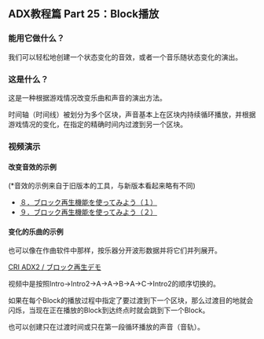 ﻿## ADX教程篇 Part 25：Block播放
### 能用它做什么？
我们可以轻松地创建一个状态变化的音效，或者一个音乐随状态变化的演出。

### 这是什么？
这是一种根据游戏情况改变乐曲和声音的演出方法。

时间轴（时间线）被划分为多个区块，声音基本上在区块内持续循环播放，并根据游戏情况的变化，在指定的精确时间内过渡到另一个区块。

### 视频演示
#### 改变音效的示例
(*音效的示例来自于旧版本的工具，与新版本看起来略有不同)

* <a href="https://www.youtube.com/embed/bPQeYh8waf8" target="_blank">８．ブロック再生機能を使ってみよう（１）</a>
* <a href="https://www.youtube.com/embed/jtLFhoQdRFg" target="_blank">９．ブロック再生機能を使ってみよう（２）</a>

#### 变化的乐曲的示例
也可以像在作曲软件中那样，按乐器分开波形数据并将它们并列展开。

<a href="https://www.youtube.com/embed/gFCLlMWVHYM" target="_blank">CRI ADX2 / ブロック再生デモ</a>

视频中是按照Intro→Intro2→A→A→B→A→C→Intro2的顺序切换的。
    
如果在每个Block的播放过程中指定了要过渡到下一个区块，那么过渡目的地就会闪烁，当现在正在播放的Block到达终点时就会跳到下一个Block。

也可以创建只在过渡时间或只在第一段循环播放的声音（音轨）。